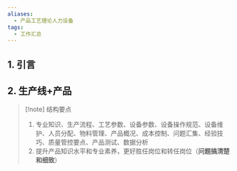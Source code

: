 ```yaml
---
aliases:
  - 产品工艺理论人力设备
tags:
  - 工作汇总
---
```

## 1. 引言 


## 2. 生产线+产品 
> [!note] 结构要点 
> 1. 专业知识、生产流程、工艺参数、设备参数、设备操作规范、设备维护、人员分配、物料管理、产品概况、成本控制、问题汇集、经验技巧、质量管控要点、产品测试、数据分析
> 2. 提升产品知识水平和专业素养，更好胜任岗位和转任岗位（**问题搞清楚和细致**）
